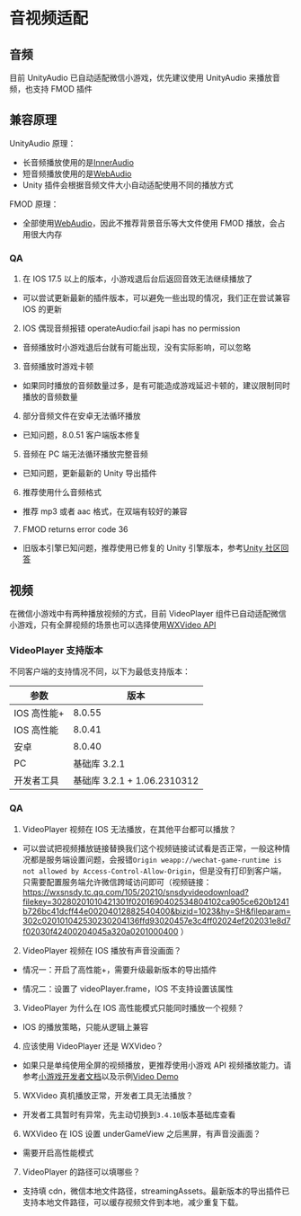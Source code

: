 # 音视频适配

## 音频

目前 UnityAudio 已自动适配微信小游戏，优先建议使用 UnityAudio 来播放音频，也支持 FMOD 插件

## 兼容原理

UnityAudio 原理：

-   长音频播放使用的是[InnerAudio](https://developers.weixin.qq.com/minigame/dev/api/media/audio/InnerAudioContext.html)
-   短音频播放使用的是[WebAudio](https://developers.weixin.qq.com/minigame/dev/api/media/audio/WebAudioContext.html)
-   Unity 插件会根据音频文件大小自动适配使用不同的播放方式

FMOD 原理：

-   全部使用[WebAudio](https://developers.weixin.qq.com/minigame/dev/api/media/audio/WebAudioContext.html)，因此不推荐背景音乐等大文件使用 FMOD 播放，会占用很大内存

### QA

1. 在 IOS 17.5 以上的版本，小游戏退后台后返回音效无法继续播放了

-   可以尝试更新最新的插件版本，可以避免一些出现的情况，我们正在尝试兼容 IOS 的更新

2. IOS 偶现音频报错 operateAudio:fail jsapi has no permission

-   音频播放时小游戏退后台就有可能出现，没有实际影响，可以忽略

3. 音频播放时游戏卡顿

-   如果同时播放的音频数量过多，是有可能造成游戏延迟卡顿的，建议限制同时播放的音频数量

4. 部分音频文件在安卓无法循环播放

-   已知问题，8.0.51 客户端版本修复

5. 音频在 PC 端无法循环播放完整音频

-   已知问题，更新最新的 Unity 导出插件

6. 推荐使用什么音频格式

-   推荐 mp3 或者 aac 格式，在双端有较好的兼容

7. FMOD returns error code 36

-   旧版本引擎已知问题，推荐使用已修复的 Unity 引擎版本，参考[Unity 社区回答](https://developer.unity.cn/ask/question/65b3435fedbc2a001ee80796)

## 视频

在微信小游戏中有两种播放视频的方式，目前 VideoPlayer 组件已自动适配微信小游戏，只有全屏视频的场景也可以选择使用[WXVideo API](https://github.com/wechat-miniprogram/minigame-unity-webgl-transform/tree/main/Demo/WX_Video)

### VideoPlayer 支持版本

不同客户端的支持情况不同，以下为最低支持版本：

| 参数        | 版本                        |
| ----------- | --------------------------- |
| IOS 高性能+ | 8.0.55                      |
| IOS 高性能  | 8.0.41                      |
| 安卓        | 8.0.40                      |
| PC          | 基础库 3.2.1                |
| 开发者工具  | 基础库 3.2.1 + 1.06.2310312 |

### QA

1. VideoPlayer 视频在 IOS 无法播放，在其他平台都可以播放？

-   可以尝试把视频播放链接替换我们这个视频链接试试看是否正常，一般这种情况都是服务端设置问题，会报错`Origin weapp://wechat-game-runtime is not allowed by Access-Control-Allow-Origin`，但是没有打印到客户端，只需要配置服务端允许微信跨域访问即可（视频链接：https://wxsnsdy.tc.qq.com/105/20210/snsdyvideodownload?filekey=30280201010421301f0201690402534804102ca905ce620b1241b726bc41dcff44e00204012882540400&bizid=1023&hy=SH&fileparam=302c020101042530230204136ffd93020457e3c4ff02024ef202031e8d7f02030f42400204045a320a0201000400 ）

2. VideoPlayer 视频在 IOS 播放有声音没画面？

-   情况一：开启了高性能+，需要升级最新版本的导出插件

-   情况二：设置了 videoPlayer.frame，IOS 不支持设置该属性

3. VideoPlayer 为什么在 IOS 高性能模式只能同时播放一个视频？

-   IOS 的播放策略，只能从逻辑上兼容

4. 应该使用 VideoPlayer 还是 WXVideo？

-   如果只是单纯使用全屏的视频播放，更推荐使用小游戏 API 视频播放能力。请参考[小游戏开发者文档](https://developers.weixin.qq.com/minigame/dev/api/media/video/wx.createVideo.html)以及示例[Video Demo](https://github.com/wechat-miniprogram/minigame-unity-webgl-transform/tree/main/Demo/WX_Video)

5. WXVideo 真机播放正常，开发者工具无法播放？

-   开发者工具暂时有异常，先主动切换到`3.4.10`版本基础库查看

6. WXVideo 在 IOS 设置 underGameView 之后黑屏，有声音没画面？

-   需要开启高性能模式

7. VideoPlayer 的路径可以填哪些？

-   支持填 cdn，微信本地文件路径，streamingAssets。最新版本的导出插件已支持本地文件路径，可以缓存视频文件到本地，减少重复下载。

